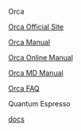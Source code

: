 
Orca

[Orca Official Site](https://orcaforum.kofo.mpg.de/app.php/dlext/)

[Orca Manual](https://orcaforum.kofo.mpg.de/app.php/dlext/?view=detail&df_id=188)

[Orca Online Manual](https://sites.google.com/site/orcainputlibrary/molecular-dynamics?authuser=0)

[Orca MD Manual](https://brehm-research.de/cv.php)

[Orca FAQ](https://www.open-mpi.org/faq/)

Quantum Espresso

[docs](https://pranabdas.github.io/espresso/hands-on/dft-u/?fbclid=IwAR0LR8yilUDZA5U3xgcC06EtTijPqQvPIX_4Po7AE29L2zaxzKi7GCp7PSQ_aem_Adh7bMrpAl3UuKD5tfIEDJoAey2bV-f1bbPBxBqxvh-DAF79Qh5Swm207OsOUHe9sQU)
